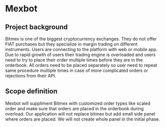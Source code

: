 # Mexbot
## Project background
Bitmex is one of the biggest cryptocurrency exchanges. They do not offer FIAT purchases but they specialize in margin trading on different instruments. Users are connecting to the platform with web or mobile app. Due to rapid growth of users their trading engine is overloaded and users need to try to place their order multiple times before they are in the orderbook. All orders need to be placed separately so user need to repeat same procedure multiple times in case of more complicated orders or rejections from their API.

## Scope definition
Mexbot will suppliment Bitmex with customized order types like scaled order and make sure that orders are placed in the orderbook during overload. Our application will not replace bitmex but add small side panel where orders are placed. We will not create whole panel in the initial phase.
